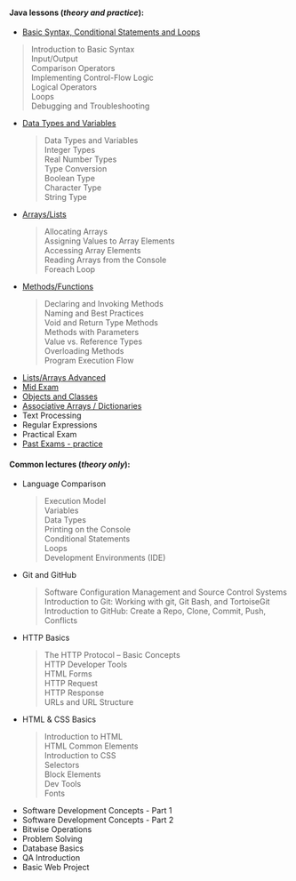 #### Java lessons (_theory and practice_):
- [Basic Syntax, Conditional Statements and Loops](https://github.com/thrako/SoftUni/blob/68cdae986f6e0892777cbeb3ba6b6615ea3bbee8/src/fundamentals/lesson01basicsyntax)  
> Introduction to Basic Syntax  
Input/Output  
Comparison Operators  
Implementing Control-Flow Logic  
Logical Operators  
Loops  
Debugging and Troubleshooting  
- [Data Types and Variables](https://github.com/thrako/SoftUni/blob/60ac4dbd79559def10c0c2f5a613708bc6df5d20/src/fundamentals/lesson02datatypesandvariables)  
  > Data Types and Variables  
  > Integer Types  
  > Real Number Types  
  > Type Conversion  
  > Boolean Type  
  > Character Type  
  > String Type  
- [Arrays/Lists](https://github.com/thrako/SoftUni/blob/60ac4dbd79559def10c0c2f5a613708bc6df5d20/src/fundamentals/lesson03arrays)  
  > Allocating Arrays  
  > Assigning Values to Array Elements  
  > Accessing Array Elements  
  > Reading Arrays from the Console  
  > Foreach Loop  
- [Methods/Functions](https://github.com/thrako/SoftUni/blob/60ac4dbd79559def10c0c2f5a613708bc6df5d20/src/fundamentals/lesson04methods)  
  > Declaring and Invoking Methods  
   Naming and Best Practices  
   Void and Return Type Methods  
   Methods with Parameters  
   Value vs. Reference Types  
   Overloading Methods  
   Program Execution Flow  
- [Lists/Arrays Advanced](https://github.com/thrako/SoftUni/blob/60ac4dbd79559def10c0c2f5a613708bc6df5d20/src/fundamentals/lesson05lists)  
- [Mid Exam](https://github.com/thrako/SoftUni/blob/60ac4dbd79559def10c0c2f5a613708bc6df5d20/src/fundamentals/exams/mid20220625)  
- [Objects and Classes](https://github.com/thrako/SoftUni/blob/60ac4dbd79559def10c0c2f5a613708bc6df5d20/src/fundamentals/exams/mid20220625)  
- [Associative Arrays / Dictionaries](https://github.com/thrako/SoftUni/blob/60ac4dbd79559def10c0c2f5a613708bc6df5d20/src/fundamentals/lesson07associative_lambda_stream)  
- Text Processing  
- Regular Expressions  
- Practical Exam  
- [Past Exams - practice](https://github.com/thrako/SoftUni/blob/60ac4dbd79559def10c0c2f5a613708bc6df5d20/src/fundamentals/pastexams)  

#### Common lectures (_theory only_):
- Language Comparison  
  > Execution Model  
  > Variables  
  > Data Types  
  > Printing on the Console  
  > Conditional Statements  
  > Loops  
  > Development Environments (IDE)
- Git and GitHub  
  > Software Configuration Management and Source Control Systems  
  > Introduction to Git: Working with git, Git Bash, and TortoiseGit  
  > Introduction to GitHub: Create a Repo, Clone, Commit, Push, Conflicts  
- HTTP Basics  
  > The HTTP Protocol – Basic Concepts  
  > HTTP Developer Tools  
  > HTML Forms  
  > HTTP Request  
  > HTTP Response  
  > URLs and URL Structure  
- HTML & CSS Basics  
  > Introduction to HTML  
  > HTML Common Elements  
  > Introduction to CSS  
  > Selectors  
  > Block Elements  
  > Dev Tools  
  > Fonts  
- Software Development Concepts - Part 1  
- Software Development Concepts - Part 2  
- Bitwise Operations  
- Problem Solving  
- Database Basics  
- QA Introduction  
- Basic Web Project  
